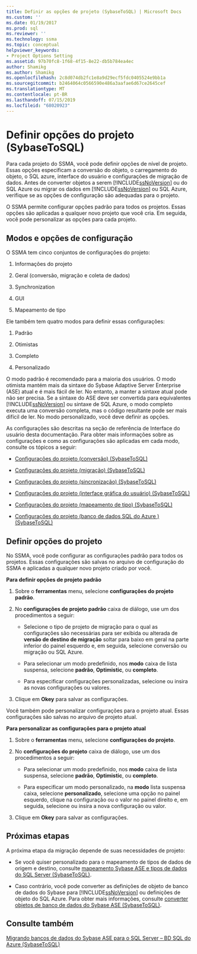 ```yaml
---
title: Definir as opções de projeto (SybaseToSQL) | Microsoft Docs
ms.custom: ''
ms.date: 01/19/2017
ms.prod: sql
ms.reviewer: ''
ms.technology: ssma
ms.topic: conceptual
helpviewer_keywords:
- Project Options Setting
ms.assetid: 97b70fc8-1f68-4f15-8e22-db5b784ea4ec
author: Shamikg
ms.author: Shamikg
ms.openlocfilehash: 2c8d074db2fc1e8a9d29ecf5fdc0405524e9bb1a
ms.sourcegitcommit: b2464064c0566590e486a3aafae6d67ce2645cef
ms.translationtype: MT
ms.contentlocale: pt-BR
ms.lasthandoff: 07/15/2019
ms.locfileid: "68020923"
---
```

# <a name="setting-project-options-sybasetosql"></a>Definir opções do projeto (SybaseToSQL)
Para cada projeto do SSMA, você pode definir opções de nível de projeto. Essas opções especificam a conversão do objeto, o carregamento do objeto, o SQL azure, interface do usuário e configurações de migração de dados. Antes de converter objetos a serem [!INCLUDE[ssNoVersion](../../includes/ssnoversion-md.md)] ou do SQL Azure ou migrar os dados em [!INCLUDE[ssNoVersion](../../includes/ssnoversion-md.md)] ou SQL Azure, verifique se as opções de configuração são adequadas para o projeto.  
  
O SSMA permite configurar opções padrão para todos os projetos. Essas opções são aplicadas a qualquer novo projeto que você cria. Em seguida, você pode personalizar as opções para cada projeto.  
  
## <a name="configuration-options-and-modes"></a>Modos e opções de configuração  
O SSMA tem cinco conjuntos de configurações do projeto:  
  
1.  Informações do projeto  
  
2.  Geral (conversão, migração e coleta de dados)  
  
3.  Synchronization  
  
4.  GUI  
  
5.  Mapeamento de tipo  
  
Ele também tem quatro modos para definir essas configurações:  
  
1.  Padrão  
  
2.  Otimistas  
  
3.  Completo  
  
4.  Personalizado  
  
O modo padrão é recomendado para a maioria dos usuários. O modo otimista mantém mais da sintaxe do Sybase Adaptive Server Enterprise (ASE) atual e é mais fácil de ler. No entanto, a manter a sintaxe atual pode não ser precisa. Se a sintaxe do ASE deve ser convertida para equivalentes [!INCLUDE[ssNoVersion](../../includes/ssnoversion-md.md)] ou sintaxe de SQL Azure, o modo completo executa uma conversão completa, mas o código resultante pode ser mais difícil de ler. No modo personalizado, você deve definir as opções.  
  
As configurações são descritas na seção de referência de Interface do usuário desta documentação. Para obter mais informações sobre as configurações e como as configurações são aplicadas em cada modo, consulte os tópicos a seguir:  
  
-   [Configurações do projeto &#40;conversão&#41; &#40;SybaseToSQL&#41;](../../ssma/sybase/project-settings-conversion-sybasetosql.md)  
  
-   [Configurações do projeto &#40;migração&#41; &#40;SybaseToSQL&#41;](../../ssma/sybase/project-settings-migration-sybasetosql.md)  
  
-   [Configurações do projeto &#40;sincronização&#41; &#40;SybaseToSQL&#41;](../../ssma/sybase/project-settings-synchronization-sybasetosql.md)  
  
-   [Configurações do projeto &#40;interface gráfica do usuário&#41; &#40;SybaseToSQL&#41;](../../ssma/sybase/project-settings-gui-sybasetosql.md)  
  
-   [Configurações do projeto &#40;mapeamento de tipo&#41; &#40;SybaseToSQL&#41;](../../ssma/sybase/project-settings-type-mapping-sybasetosql.md)  
  
-   [Configurações do projeto &#40;banco de dados SQL do Azure &#41; &#40;SybaseToSQL&#41;](../../ssma/sybase/project-settings-azure-sql-db-sybasetosql.md)  
  
## <a name="setting-project-options"></a>Definir opções do projeto  
No SSMA, você pode configurar as configurações padrão para todos os projetos. Essas configurações são salvas no arquivo de configuração do SSMA e aplicadas a qualquer novo projeto criado por você.  
  
**Para definir opções de projeto padrão**  
  
1.  Sobre o **ferramentas** menu, selecione **configurações do projeto padrão**.  
  
2.  No **configurações de projeto padrão** caixa de diálogo, use um dos procedimentos a seguir:  
  
    -   Selecione o tipo de projeto de migração para o qual as configurações são necessárias para ser exibida ou alterada de **versão de destino de migração** soltar para baixo em geral na parte inferior do painel esquerdo e, em seguida, selecione conversão ou migração ou SQL Azure.  
  
    -   Para selecionar um modo predefinido, nos **modo** caixa de lista suspensa, selecione **padrão**, **Optimistic**, ou **completo**.  
  
    -   Para especificar configurações personalizadas, selecione ou insira as novas configurações ou valores.  
  
3.  Clique em **Okey** para salvar as configurações.  
  
Você também pode personalizar configurações para o projeto atual. Essas configurações são salvas no arquivo de projeto atual.  
  
**Para personalizar as configurações para o projeto atual**  
  
1.  Sobre o **ferramentas** menu, selecione **configurações do projeto**.  
  
2.  No **configurações do projeto** caixa de diálogo, use um dos procedimentos a seguir:  
  
    -   Para selecionar um modo predefinido, nos **modo** caixa de lista suspensa, selecione **padrão**, **Optimistic**, ou **completo**.  
  
    -   Para especificar um modo personalizado, na **modo** lista suspensa caixa, selecione **personalizado**, selecione uma opção no painel esquerdo, clique na configuração ou o valor no painel direito e, em seguida, selecione ou insira a nova configuração ou valor.  
  
3.  Clique em **Okey** para salvar as configurações.  
  
## <a name="next-steps"></a>Próximas etapas  
A próxima etapa da migração depende de suas necessidades de projeto:  
  
-   Se você quiser personalizado para o mapeamento de tipos de dados de origem e destino, consulte [mapeamento Sybase ASE e tipos de dados do SQL Server &#40;SybaseToSQL&#41;](../../ssma/sybase/mapping-sybase-ase-and-sql-server-data-types-sybasetosql.md).  
  
-   Caso contrário, você pode converter as definições de objeto de banco de dados do Sybase para [!INCLUDE[ssNoVersion](../../includes/ssnoversion-md.md)] ou definições de objeto do SQL Azure. Para obter mais informações, consulte [converter objetos de banco de dados do Sybase ASE &#40;SybaseToSQL&#41;](../../ssma/sybase/converting-sybase-ase-database-objects-sybasetosql.md).  
  
## <a name="see-also"></a>Consulte também  
[Migrando bancos de dados do Sybase ASE para o SQL Server – BD SQL do Azure &#40;SybaseToSQL&#41;](../../ssma/sybase/migrating-sybase-ase-databases-to-sql-server-azure-sql-db-sybasetosql.md)  
  
